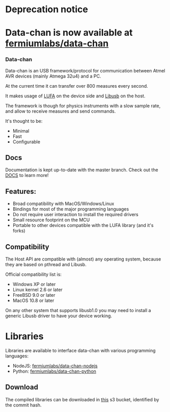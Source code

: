 # Deprecation notice
# Data-chan is now available at [fermiumlabs/data-chan](https://github.com/fermiumlabs/data-chan)

### Data-chan

 

Data-chan is an USB framework/protocol for communication between Atmel AVR devices (mainly Atmega 32u4) and a PC.

At the current time it can transfer over 800 measures every second.

It makes usage of [LUFA](http://www.fourwalledcubicle.com/LUFA.php) on the device side and [Libusb](http://www.libusb.org/) on the host.

The framework is though for physics instruments with a slow sample rate, and allow to receive measures and send commands.

It's thought to be:

* Minimal
* Fast
* Configurable

## Docs
Documentation is kept up-to-date with the master branch.
Check out the [DOCS](https://neroreflex.github.io/data-chan/) to learn more!

## Features:

* Broad compatibility with MacOS/Windows/Linux
* Bindings for most of the major programming languages
* Do not require user interaction to install the required drivers
* Small resource footprint on the MCU
* Portable to other devices compatible with the LUFA library (and it's forks)

## Compatibility

The Host API are compatible with (almost) any operating system, because they are
based on pthread and Libusb.

Official compatibility list is:

* Windows XP or later
* Linux kernel 2.6 or later
* FreeBSD 9.0 or later
* MacOS 10.8 or later

On any other system that supports libusb1.0 you may need to install a generic Libusb driver to have your device working.

# Libraries

Libraries are available to interface data-chan with various programming languages:

* NodeJS: [fermiumlabs/data-chan-nodejs](https://github.com/fermiumlabs/data-chan-nodejs)
* Python: [fermiumlabs/data-chan-python](https://github.com/fermiumlabs/data-chan-python)

## Download

The compiled libraries can be downloaded in [this](https://data-chan-libs.s3.amazonaws.com/index.html) s3 bucket, identified by the commit hash.
